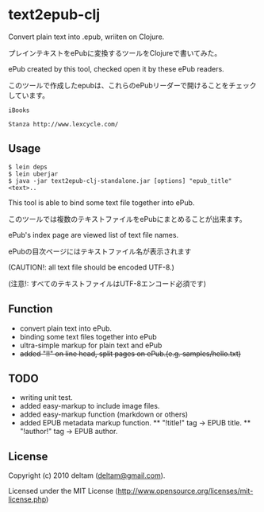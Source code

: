 # text2epub-clj

Convert plain text into .epub, wriiten on Clojure.

プレインテキストをePubに変換するツールをClojureで書いてみた。


ePub created by this tool, checked open it by these ePub readers.

このツールで作成したepubは、これらのePubリーダーで開けることをチェックしています。

    iBooks 

    Stanza http://www.lexcycle.com/


## Usage

    $ lein deps
    $ lein uberjar
    $ java -jar text2epub-clj-standalone.jar [options] "epub_title" <text>..

This tool is able to bind some text file together into ePub.

このツールでは複数のテキストファイルをePubにまとめることが出来ます。


ePub's index page are viewed list of text file names.

ePubの目次ページにはテキストファイル名が表示されます


(CAUTION!: all text file should be encoded UTF-8.)

(注意!: すべてのテキストファイルはUTF-8エンコード必須です)


## Function
* convert plain text into ePub.
* binding some text files together into ePub
* ultra-simple markup for plain text and ePub
* <s>added "!!" on line head, split pages on ePub.(e.g. samples/hello.txt)</s>


## TODO

* writing unit test.
* added easy-markup to include image files.
* added easy-markup function (markdown or others)
* added EPUB metadata markup function.
** "!title!" tag -> EPUB title.
** "!author!" tag -> EPUB author.

## License

Copyright (c) 2010 deltam (deltam@gmail.com).

Licensed under the MIT License (http://www.opensource.org/licenses/mit-license.php)
